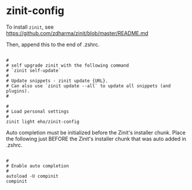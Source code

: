 # zinit-config

To install `zinit`, see https://github.com/zdharma/zinit/blob/master/README.md

Then, append this to the end of .zshrc.

```

#
# self upgrade zinit with the following command
# `zinit self-update`
#
# Update snippets - zinit update {URL}.
# Can also use `zinit update --all` to update all snippets (and plugins).
#

#
# Load personal settings
#
zinit light eho/zinit-config

```


Auto completion must be initialized before the Zinit's installer chunk.
Place the following just BEFORE the Zinit's installer chunk that was auto added in .zshrc.

```

# 
# Enable auto completion
#
autoload -U compinit
compinit

```
